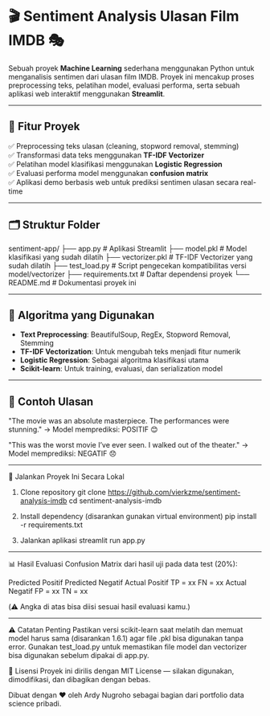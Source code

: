 # 🎬 Sentiment Analysis Ulasan Film IMDB 🎭

Sebuah proyek **Machine Learning** sederhana menggunakan Python untuk menganalisis sentimen dari ulasan film IMDB. Proyek ini mencakup proses preprocessing teks, pelatihan model, evaluasi performa, serta sebuah aplikasi web interaktif menggunakan **Streamlit**.

---

## 📌 Fitur Proyek

✅ Preprocessing teks ulasan (cleaning, stopword removal, stemming)  
✅ Transformasi data teks menggunakan **TF-IDF Vectorizer**  
✅ Pelatihan model klasifikasi menggunakan **Logistic Regression**  
✅ Evaluasi performa model menggunakan **confusion matrix**  
✅ Aplikasi demo berbasis web untuk prediksi sentimen ulasan secara real-time

---

## 🗂️ Struktur Folder

sentiment-app/
├── app.py # Aplikasi Streamlit
├── model.pkl # Model klasifikasi yang sudah dilatih
├── vectorizer.pkl # TF-IDF Vectorizer yang sudah dilatih
├── test_load.py # Script pengecekan kompatibilitas versi model/vectorizer
├── requirements.txt # Daftar dependensi proyek
└── README.md # Dokumentasi proyek ini


---

## 🧠 Algoritma yang Digunakan

- **Text Preprocessing**: BeautifulSoup, RegEx, Stopword Removal, Stemming
- **TF-IDF Vectorization**: Untuk mengubah teks menjadi fitur numerik
- **Logistic Regression**: Sebagai algoritma klasifikasi utama
- **Scikit-learn**: Untuk training, evaluasi, dan serialization model

---

## 🧪 Contoh Ulasan

"The movie was an absolute masterpiece. The performances were stunning."
→ Model memprediksi: POSITIF 😊

"This was the worst movie I’ve ever seen. I walked out of the theater."
→ Model memprediksi: NEGATIF 😞

---

🚀 Jalankan Proyek Ini Secara Lokal
1. Clone repository
git clone https://github.com/vierkzme/sentiment-analysis-imdb
cd sentiment-analysis-imdb

2. Install dependency (disarankan gunakan virtual environment)
pip install -r requirements.txt

3. Jalankan aplikasi
streamlit run app.py

---

📊 Hasil Evaluasi
Confusion Matrix dari hasil uji pada data test (20%):

Predicted Positif	Predicted Negatif
Actual Positif	TP = xx	FN = xx
Actual Negatif	FP = xx	TN = xx

(⚠️ Angka di atas bisa diisi sesuai hasil evaluasi kamu.)

---

⚠️ Catatan Penting
Pastikan versi scikit-learn saat melatih dan memuat model harus sama (disarankan 1.6.1) agar file .pkl bisa digunakan tanpa error.
Gunakan test_load.py untuk memastikan file model dan vectorizer bisa digunakan sebelum dipakai di app.py.

📎 Lisensi
Proyek ini dirilis dengan MIT License — silakan digunakan, dimodifikasi, dan dibagikan dengan bebas.

Dibuat dengan ❤️ oleh Ardy Nugroho sebagai bagian dari portfolio data science pribadi.
